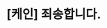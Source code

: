 <h1>[케인] 죄송합니다.</h1>

<embed src="https://user-images.githubusercontent.com/35485904/122157531-f3ca9e00-cea5-11eb-813a-9ef5cc2e4159.gif">
